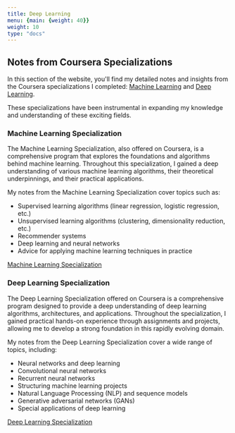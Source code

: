 ```yaml
---
title: Deep Learning
menu: {main: {weight: 40}}
weight: 10
type: "docs"
---
```



## Notes from Coursera Specializations

In this section of the website, you'll find my detailed notes and insights from the Coursera specializations I completed: [Machine Learning](./machine-learning-specialization/) and [Deep Learning](./deep-learning-specialization/). 

These specializations have been instrumental in expanding my knowledge and understanding of these exciting fields.

### Machine Learning Specialization

The Machine Learning Specialization, also offered on Coursera, is a comprehensive program that explores the foundations and algorithms behind machine learning. Throughout this specialization, I gained a deep understanding of various machine learning algorithms, their theoretical underpinnings, and their practical applications.

My notes from the Machine Learning Specialization cover topics such as:

- Supervised learning algorithms (linear regression, logistic regression, etc.)
- Unsupervised learning algorithms (clustering, dimensionality reduction, etc.)
- Recommender systems
- Deep learning and neural networks
- Advice for applying machine learning techniques in practice

[Machine Learning Specialization](./machine-learning-specialization/)


### Deep Learning Specialization

The Deep Learning Specialization offered on Coursera is a comprehensive program designed to provide a deep understanding of deep learning algorithms, architectures, and applications. Throughout the specialization, I gained practical hands-on experience through assignments and projects, allowing me to develop a strong foundation in this rapidly evolving domain.

My notes from the Deep Learning Specialization cover a wide range of topics, including:

- Neural networks and deep learning
- Convolutional neural networks
- Recurrent neural networks
- Structuring machine learning projects
- Natural Language Processing (NLP) and sequence models
- Generative adversarial networks (GANs)
- Special applications of deep learning

[Deep Learning Specialization](./deep-learning-specialization/)